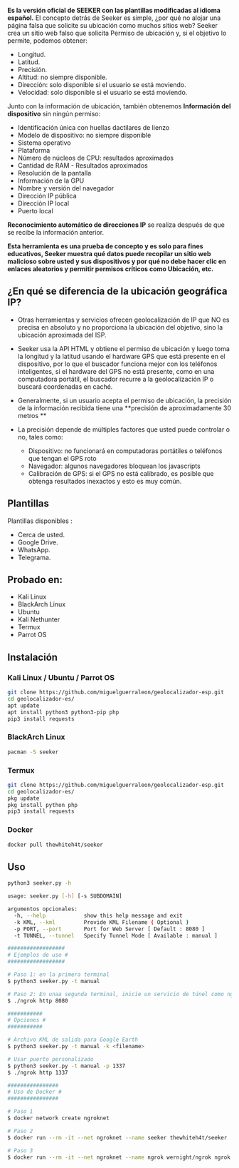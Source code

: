 **Es la versión oficial de SEEKER con las plantillas modificadas al idioma español.**
El concepto detrás de Seeker es simple, ¿por qué no alojar una página falsa que solicite su ubicación como muchos sitios web? Seeker crea un sitio web falso que solicita Permiso de ubicación y, si el objetivo lo permite, podemos obtener:

* Longitud.
* Latitud.
* Precisión.
* Altitud: no siempre disponible.
* Dirección: solo disponible si el usuario se está moviendo.
* Velocidad: solo disponible si el usuario se está moviendo. 

Junto con la información de ubicación, también obtenemos **Información del dispositivo** sin ningún permiso:

* Identificación única con huellas dactilares de lienzo
* Modelo de dispositivo: no siempre disponible
* Sistema operativo
* Plataforma
* Número de núcleos de CPU: resultados aproximados
* Cantidad de RAM - Resultados aproximados
* Resolución de la pantalla
* Información de la GPU
* Nombre y versión del navegador
* Dirección IP pública
* Dirección IP local
* Puerto local

**Reconocimiento automático de direcciones IP** se realiza después de que se recibe la información anterior.

**Esta herramienta es una prueba de concepto y es solo para fines educativos, Seeker muestra qué datos puede recopilar un sitio web malicioso sobre usted y sus dispositivos y por qué no debe hacer clic en enlaces aleatorios y permitir permisos críticos como Ubicación, etc.**

## ¿En qué se diferencia de la ubicación geográfica IP?

* Otras herramientas y servicios ofrecen geolocalización de IP que NO es precisa en absoluto y no proporciona la ubicación del objetivo, sino la ubicación aproximada del ISP.

* Seeker usa la API HTML y obtiene el permiso de ubicación y luego toma la longitud y la latitud usando el hardware GPS que está presente en el dispositivo, por lo que el buscador funciona mejor con los teléfonos inteligentes, si el hardware del GPS no está presente, como en una computadora portátil, el buscador recurre a la geolocalización IP o buscará coordenadas en caché.  

* Generalmente, si un usuario acepta el permiso de ubicación, la precisión de la información recibida tiene una **precisión de aproximadamente 30 metros **

* La precisión depende de múltiples factores que usted puede controlar o no, tales como:
   * Dispositivo: no funcionará en computadoras portátiles o teléfonos que tengan el GPS roto
   * Navegador: algunos navegadores bloquean los javascripts
   * Calibración de GPS: si el GPS no está calibrado, es posible que obtenga resultados inexactos y esto es muy común.

## Plantillas

Plantillas disponibles : 

* Cerca de usted.
* Google Drive.
* WhatsApp.
* Telegrama.

## Probado en:

* Kali Linux
* BlackArch Linux
* Ubuntu
* Kali Nethunter
* Termux
* Parrot OS

## Instalación

### Kali Linux / Ubuntu / Parrot OS

```bash
git clone https://github.com/miguelguerraleon/geolocalizador-esp.git
cd geolocalizador-es/
apt update
apt install python3 python3-pip php
pip3 install requests
```

### BlackArch Linux

```bash
pacman -S seeker
```

### Termux

```bash
git clone https://github.com/miguelguerraleon/geolocalizador-esp.git
cd geolocalizador-es/
pkg update
pkg install python php
pip3 install requests
```
### Docker

```bash
docker pull thewhiteh4t/seeker
```

## Uso

```bash
python3 seeker.py -h

usage: seeker.py [-h] [-s SUBDOMAIN]

argumentos opcionales:
  -h, --help            show this help message and exit
  -k KML, --kml         Provide KML Filename ( Optional )
  -p PORT, --port       Port for Web Server [ Default : 8080 ]
  -t TUNNEL, --tunnel   Specify Tunnel Mode [ Available : manual ]

##################
# Ejemplos de uso #
##################

# Paso 1: en la primera terminal
$ python3 seeker.py -t manual

# Paso 2: En unaa segunda terminal, inicie un servicio de túnel como ngrok
$ ./ngrok http 8080

###########
# Opciones #
###########

# Archivo KML de salida para Google Earth
$ python3 seeker.py -t manual -k <filename>

# Usar puerto personalizado
$ python3 seeker.py -t manual -p 1337
$ ./ngrok http 1337

################
# Uso de Docker #
################

# Paso 1
$ docker network create ngroknet

# Paso 2
$ docker run --rm -it --net ngroknet --name seeker thewhiteh4t/seeker

# Paso 3
$ docker run --rm -it --net ngroknet --name ngrok wernight/ngrok ngrok http seeker:8080
```
